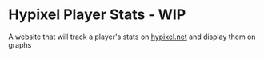 # Hypixel Player Stats - WIP

A website that will track a player's stats on [hypixel.net](https://hypixel.net) and display them on graphs
